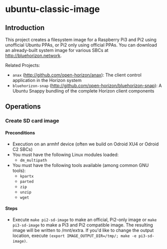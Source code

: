 # ubuntu-classic-image

## Introduction

This project creates a filesystem image for a Raspberry Pi3 and Pi2 using unofficial Ubuntu PPAs, or Pi2 only using official PPAs. You can download an already-built system image for various SBCs at http://bluehorizon.network.

Related Projects:

* `anax` (http://github.com/open-horizon/anax): The client control application in the Horizon system
* `bluehorizon-snap` (http://github.com/open-horizon/bluehorizon-snap): A Ubuntu Snappy bundling of the complete Horizon client components

## Operations

### Create SD card image

#### Preconditions

* Execution on an armhf device (often we build on Odroid XU4 or Odroid C2 SBCs)
* You must have the following Linux modules loaded:
  * `dm_multipath`
* You must have the following tools available (among common GNU tools):
  * `kpartx`
  * `parted`
  * `zip`
  * `unzip`
  * `wget`

#### Steps

* Execute `make pi2-sd-image` to make an official, Pi2-only image or `make pi3-sd-image` to make a Pi3 and Pi2 compatible image. The resulting image will be written to /mnt/extra. If you'd like to change the output location, execute `(export IMAGE_OUTPUT_DIR=/tmp/; make -e pi3-sd-image)`.
